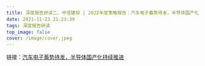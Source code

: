 ```yaml
---
title: 深度报告研读二、中信建投 | 2022年度策略报告：汽车电子蓄势待发，半导体国产化持续推进
date: 2021-11-23 21:23:39
tags: 深度报告研读
top_image: false
cover: /image/cover.jpeg
---
```


链接：[汽车电子蓄势待发，半导体国产化持续推进](/image/jiantou_dianzi/1.pdf)




[^_^]: ![avatar](/image/zhongjin_qiche/1.jpeg)